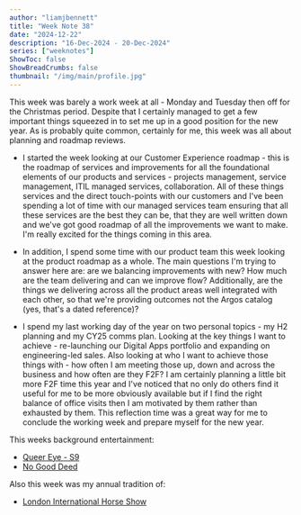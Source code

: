 ```yaml
---
author: "liamjbennett"
title: "Week Note 38"
date: "2024-12-22"
description: "16-Dec-2024 - 20-Dec-2024"
series: ["weeknotes"]
ShowToc: false
ShowBreadCrumbs: false
thumbnail: "/img/main/profile.jpg"
---
```


This week was barely a work week at all - Monday and Tuesday then off for the Christmas period. Despite that I certainly managed to get a few important things squeezed in to set me up in a good position for the new year. As is probably quite common, certainly for me, this week was all about planning and roadmap reviews.

* I started the week looking at our Customer Experience roadmap - this is the roadmap of services and improvements for all the foundational elements of our products and services - projects management, service management, ITIL managed services, collaboration. All of these things services and the direct touch-points with our customers and I've been spending a lot of time with our managed services team ensuring that all these services are the best they can be, that they are well written down and we've got good roadmap of all the improvements we want to make. I'm really excited for the things coming in this area.

* In addition, I spend some time with our product team this week looking at the product roadmap as a whole. The main questions I'm trying to answer here are: are we balancing improvements with new? How much are the team delivering and can we improve flow? Additionally, are the things we delivering across all the product areas well integrated with each other, so that we're providing outcomes not the Argos catalog (yes, that's a dated reference)?

* I spend my last working day of the year on two personal topics - my H2 planning and my CY25 comms plan. Looking at the key things I want to achieve - re-launching our Digital Apps portfolio and expanding on engineering-led sales. Also looking at who I want to achieve those things with - how often I am meeting those up, down and across the business and how often are they F2F? I am certainly planning a little bit more F2F time this year and I've noticed that no only do others find it useful for me to be more obviously available but if I find the right balance of office visits then I am motivated by them rather than exhausted by them. This reflection time was a great way for me to conclude the working week and prepare myself for the new year.

This weeks background entertainment:
* [Queer Eye - S9](https://www.netflix.com/gb/title/80160037)
* [No Good Deed](https://www.netflix.com/gb/title/81557196)

Also this week was my annual tradition of:
* [London International Horse Show](https://londonhorseshow.com)